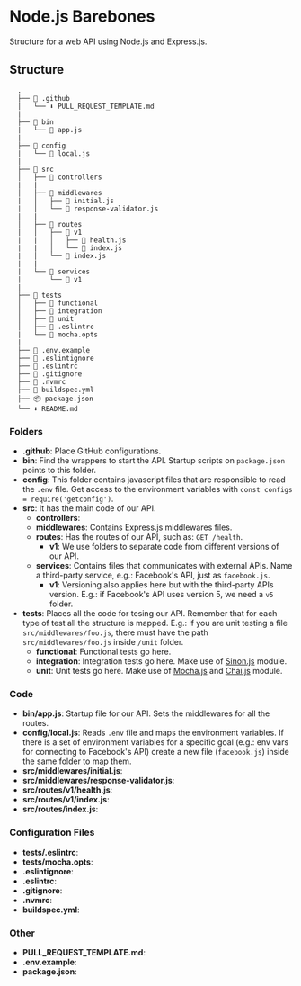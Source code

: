 # Node.js Barebones

Structure for a web API using Node.js and Express.js.

## Structure

      .
      ├── 📂 .github
      |   └── ⬇️ PULL_REQUEST_TEMPLATE.md
      |
      ├── 📂 bin
      |   └── 📄 app.js
      |
      ├── 📂 config
      |   └── 📄 local.js
      |
      ├── 📂 src
      │   ├── 📁 controllers
      |   |
      │   ├── 📂 middlewares
      |   │   ├── 📄 initial.js
      |   │   └── 📄 response-validator.js
      |   |
      │   ├── 📂 routes
      |   │   ├── 📂 v1
      |   |   │   ├── 📄 health.js
      |   |   │   └── 📄 index.js
      |   │   └── 📄 index.js
      |   |
      |   └── 📁 services
      |       └── 📂 v1
      |
      ├── 📂 tests
      │   ├── 📁 functional
      │   ├── 📁 integration
      │   ├── 📁 unit
      │   ├── 🔧 .eslintrc
      |   └── 🔧 mocha.opts
      |
      ├── 🔑 .env.example
      ├── 🔧 .eslintignore
      ├── 🔧 .eslintrc
      ├── 🔧 .gitignore
      ├── 🔧 .nvmrc
      ├── 🔧 buildspec.yml
      ├── 📦 package.json
      └── ️⬇️️ README.md

### Folders

* **.github**: Place GitHub configurations.
* **bin**: Find the wrappers to start the API. Startup scripts on `package.json` points to this folder.
* **config**: This folder contains javascript files that are responsible to read the `.env` file. Get access to the environment variables with `const configs = require('getconfig')`.
* **src**: It has the main code of our API.
  * **controllers**:
  * **middlewares**: Contains Express.js middlewares files.
  * **routes**: Has the routes of our API, such as: `GET /health`.
    * **v1**: We use folders to separate code from different versions of our API.
  * **services**: Contains files that communicates with external APIs. Name a third-party service, e.g.: Facebook's API, just as `facebook.js`.
    * **v1**: Versioning also applies here but with the third-party APIs version. E.g.: if Facebook's API uses version 5, we need a `v5` folder.
* **tests**: Places all the code for tesing our API. Remember that for each type of test all the structure is mapped. E.g.: if you are unit testing a file `src/middlewares/foo.js`, there must have the path `src/middlewares/foo.js` inside `/unit` folder.
  * **functional**: Functional tests go here.
  * **integration**: Integration tests go here. Make use of [Sinon.js](http://sinonjs.org/) module.
  * **unit**: Unit tests go here. Make use of [Mocha.js](https://mochajs.org/) and [Chai.js](http://www.chaijs.com/) module.

### Code

* **bin/app.js**: Startup file for our API. Sets the middlewares for all the routes.
* **config/local.js**: Reads `.env` file and maps the environment variables. If there is a set of environment variables for a specific goal (e.g.: env vars for connecting to Facebook's API) create a new file (`facebook.js`) inside the same folder to map them.
* **src/middlewares/initial.js**:
* **src/middlewares/response-validator.js**:
* **src/routes/v1/health.js**:
* **src/routes/v1/index.js**:
* **src/routes/index.js**:

### Configuration Files

* **tests/.eslintrc**:
* **tests/mocha.opts**:
* **.eslintignore**:
* **.eslintrc**:
* **.gitignore**:
* **.nvmrc**:
* **buildspec.yml**:

### Other

* **PULL_REQUEST_TEMPLATE.md**:
* **.env.example**:
* **package.json**:
